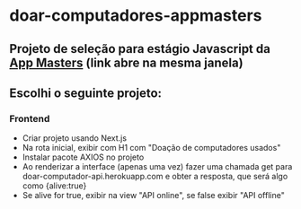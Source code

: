 # doar-computadores-appmasters
## Projeto de seleção para estágio Javascript da [App Masters](https://www.appmasters.io/) (link abre na mesma janela)

## Escolhi o seguinte projeto:

### Frontend
- Criar projeto usando Next.js
- Na rota inicial, exibir com H1 com "Doação de computadores usados"
- Instalar pacote AXIOS no projeto
- Ao renderizar a interface (apenas uma vez) fazer uma chamada get para doar-computador-api.herokuapp.com e obter a resposta, que será algo como {alive:true}
- Se alive for true, exibir na view "API online", se false exibir "API offline"
